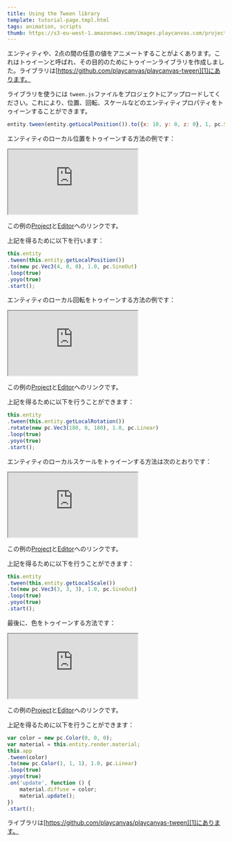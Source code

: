 ```yaml
---
title: Using the Tween library
template: tutorial-page.tmpl.html
tags: animation, scripts
thumb: https://s3-eu-west-1.amazonaws.com/images.playcanvas.com/projects/12/452634/BDFB7E-image-75.jpg
---
```


エンティティや、2点の間の任意の値をアニメートすることがよくあります。これはトゥイーンと呼ばれ、その目的のためにトゥイーンライブラリを作成しました。ライブラリは[https://github.com/playcanvas/playcanvas-tween][1]にあります。

ライブラリを使うには `tween.js`ファイルをプロジェクトにアップロードしてください。これにより、位置、回転、スケールなどのエンティティプロパティをトゥイーンすることができます。

```javascript
entity.tween(entity.getLocalPosition()).to({x: 10, y: 0, z: 0}, 1, pc.SineOut);
```

エンティティのローカル位置をトゥイーンする方法の例です：

<iframe src="https://playcanv.as/b/wEftzstB/"></iframe>

この例の[Project][2]と[Editor][3]へのリンクです。

上記を得るために以下を行います：

```javascript
this.entity
.tween(this.entity.getLocalPosition())
.to(new pc.Vec3(4, 0, 0), 1.0, pc.SineOut)
.loop(true)
.yoyo(true)
.start();
```

エンティティのローカル回転をトゥイーンする方法の例です：

<iframe src="https://playcanv.as/b/H8553dGa/"></iframe>

この例の[Project][2]と[Editor][4]へのリンクです。

上記を得るために以下を行うことができます：

```javascript
this.entity
.tween(this.entity.getLocalRotation())
.rotate(new pc.Vec3(180, 0, 180), 1.0, pc.Linear)
.loop(true)
.yoyo(true)
.start();
```

エンティティのローカルスケールをトゥイーンする方法は次のとおりです：

<iframe src="https://playcanv.as/b/ndTiHCpD/"></iframe>

この例の[Project][2]と[Editor][5]へのリンクです。

上記を得るために以下を行うことができます：

```javascript
this.entity
.tween(this.entity.getLocalScale())
.to(new pc.Vec3(3, 3, 3), 1.0, pc.SineOut)
.loop(true)
.yoyo(true)
.start();
```

最後に、色をトゥイーンする方法です：

<iframe src="https://playcanv.as/b/aoRYsYrc/"></iframe>

この例の[Project][2]と[Editor][6]へのリンクです。

上記を得るために以下を行うことができます：

```javascript
var color = new pc.Color(0, 0, 0);
var material = this.entity.render.material;
this.app
.tween(color)
.to(new pc.Color(1, 1, 1), 1.0, pc.Linear)
.loop(true)
.yoyo(true)
.on('update', function () {
    material.diffuse = color;
    material.update();
})
.start();
```

ライブラリは[https://github.com/playcanvas/playcanvas-tween][1]にあります。

[1]: https://github.com/playcanvas/playcanvas-tween
[2]: https://playcanvas.com/project/452634/overview/using-the-tween-library
[3]: https://playcanvas.com/editor/scene/491504
[4]: https://playcanvas.com/editor/scene/491558
[5]: https://playcanvas.com/editor/scene/491585
[6]: https://playcanvas.com/editor/scene/491559

